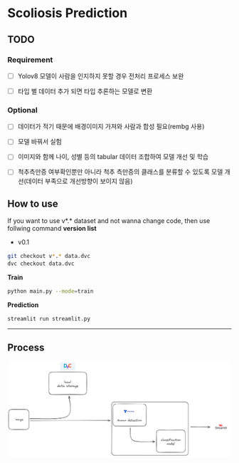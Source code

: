 # Scoliosis Prediction
## TODO
### Requirement
- [ ] Yolov8 모델이 사람을 인지하지 못할 경우 전처리 프로세스 보완
- [ ] 타입 별 데이터 추가 되면 타입 추론하는 모델로 변환


### Optional
- [ ] 데이터가 적기 때문에 배경이미지 가져와 사람과 합성 필요(rembg 사용)
- [ ] 모델 바꿔서 실험
- [ ] 이미지와 함께 나이, 성별 등의 tabular 데이터 조합하여 모델 개선 및 학습
- [ ] 척추측만증 여부확인뿐만 아니라 척추 측만증의 클래스를 분류할 수 있도록 모델 개선(데이터 부족으로 개선방향이 보이지 않음)



## How to use

If you want to use v*.* dataset and not wanna change code, then use follwing command
**version list**
- v0.1
```sh
git checkout v*.* data.dvc
dvc checkout data.dvc
```

**Train**
```sh
python main.py --mode=train
```

**Prediction**
```sh
streamlit run streamlit.py
```

---
## Process
![](./img/process.png)